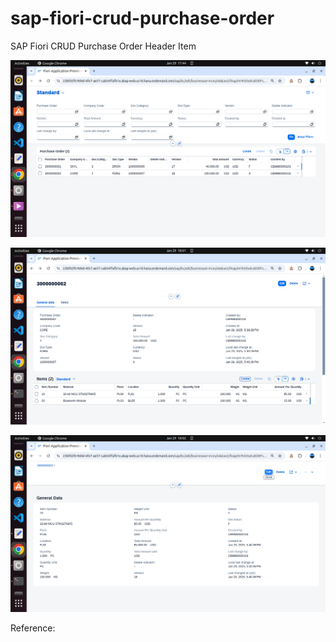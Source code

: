 # sap-fiori-crud-purchase-order
SAP Fiori CRUD Purchase Order Header Item

![alt text](https://github.com/jenizar/sap-fiori-crud-purchase-order/blob/main/screenshot/pic1.png)

![alt text](https://github.com/jenizar/sap-fiori-crud-purchase-order/blob/main/screenshot/pic2.png)

![alt text](https://github.com/jenizar/sap-fiori-crud-purchase-order/blob/main/screenshot/pic3.png)

Reference:

